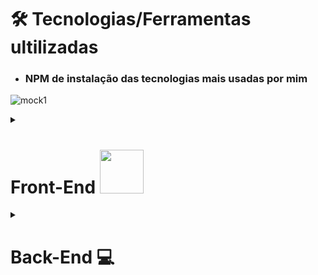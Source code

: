 


# 🛠️ Tecnologias/Ferramentas ultilizadas
* ### NPM  de instalação das tecnologias mais usadas por mim 

![mock1](https://user-images.githubusercontent.com/71772559/113493479-eceeda80-94b5-11eb-94ea-59e50e56a31f.png)


<details>
 <summary><h1>Front-End <img src="https://github.com/rafaballerini/ReactHooks/blob/master/public/React.svg.png?raw=true" width="70px"></h2></summary>

* ## Instalação React / Next.JS / Styled-Components
```
npm create next-app --nomeProjeto with-styled-components with-styled-components-app --typescript
```
```
npm i next@13 
```
```
npm i   next react react-dom    
```

* ## TypeScript  
```
npm i  typescript -D 
```
```
npm i  typescript @types/react @types/node -D 

```

* ## Style-components
```
npm i styled-components --save
```
```
npm i  -D babel-plugin-styled-components
```

 Para utilizaçâo do Styled Components com Next é necessário a criação do arquivo `babel.config.js` na raiz do projeto com as configurações a seguir:  


```.json
  {
  "presets": [
    "next/babel"
  ],
  "plugins": [
    [
      "styled-components",
      {
        "ssr": true,
        "displayName": true,
        "preprocess": false
      }
    ]
  ]
}
```

* ## React icons
[Buscar Icones](https://react-icons.github.io/react-icons/)
```
  npm i  react-icons --save 
```
* ## React Reveall
```
npm i  react-awesome-reveal @emotion/react --save
```
* ## React Tilt [site](https://mkosir.github.io/react-parallax-tilt/?path=/story/react-parallax-tilt--default)
```
npm i  react-parallax-tilt
```
* ## Animate.css
```
npm i  animate.css --save 
```
* ## Spline 3D
```
npm i  @splinetool/react-spline @splinetool/runtime
```

</details>
 
 
<details>
 <summary><h1>Back-End 💻</h2></summary>
 
  
<details>
 <summary><h2>ambiente Node.js</h2></summary>

```
 npm init -y   
```

* ## TSX 
```
 npm i tsx -D   
```

* ## TypeScript 
```
yarn add typescript @types/express @types/node -D 
```
 * ### Configuração do TypeScript
```
yarn tsc --init 
```
```
yarn tsc
```

 * ## compilar  TypeScript
```
yarn add ts-node-dev -D
```

## compilar TypeScript (Build)
* ###  tsup
```
npm i tsup -D
```
 
 
  ```.json
 {
   "scripts": {
     "start": "tsx src/server.ts",
     "dev": "tsx watch src/server.ts",
     "build": "tsup src",
     "test": "viteste"
   }
 }
 ```
 
</details>

<details>
 <summary><h2>Framework</h2></summary>
 
  * ###  Express
  
    ```
     npm i express   
    ```
    ```
     npm i  @types/express -D 
    ```
  
  * ###  Fastify
  
    ```
     npm i express   
    ```
    ```
     npm i  #fastify/cors
    ```
  
  * ###  Nest.JS
  
   ```
    npm i express   
   ```
   ```
     npm i  @types/express -D 
   ```
 
</details>
 
<details>
 <summary><h2>Testes</h2></summary>

 * ###  Viteste
 
 ```
  npm i viteste -D
 ```
 
</details>

<details>
 <summary><h2>ORM</h2></summary>
* ### Type ORM

#### -> Com PostgreSQL 
```
 yarn  typeorm reflect-metadata pg
```

#### Criando Migrations
```
 yarn add typeorm migration:create -n CreateCategories
```

* ### Prisma
```
 npm i -D prisma
```
```
 npm i @prisma/client
```
#### Iniciando Database
```
 npx prisma init --datasource-provider sqlite
```
 #### Criando Migrations
 ```
 npx prisma migrate dev
```
  #### Prisma Studio
```
 npx prisma studio
```
 
 
 
* ## Ejs
```
 express nomeProjeto --ejs   
```

* ## Sequelize
```
 yarn add sequelize
```
```
yarn add sequelize-cli -D
```
### Models co sequelize

```
yarn sequelize init:models
```

<details/>

<details>
 <summary><h2>Database</h2></summary>

* ## MySQL 
```
yarn add install mysql2
```
<details/>
 
<details>
<summary><h2>Database</h2></summary>

* ## axios
```
 yarn add --save axios   
```
<details/>
 
<details>
<summary><h2>Database</h2></summary>

* ## GraphQL
```
 yarn add type-graphql graphql apollo-server class-validator reflect-metadata
 
```
```
 yarn add type-g
 
```
<details/>

# CMS
* ## Prismic
```
 yarn add @prismicio/react @prismicio/client
``
 
</details> 





# Ferramentas Extras

* [CSS Buttons](https://uiverse.io)
* [Neumorphism](https://neumorphism.io/#e0e0e0)
* [Efeito Vidro](https://css.glass/)
* [Box-Shadow CSS Generator](https://html-css-js.com/css/generator/box-shadow/)
* [FANCY-BORDER-RADIUS](https://9elements.github.io/fancy-border-radius/)

